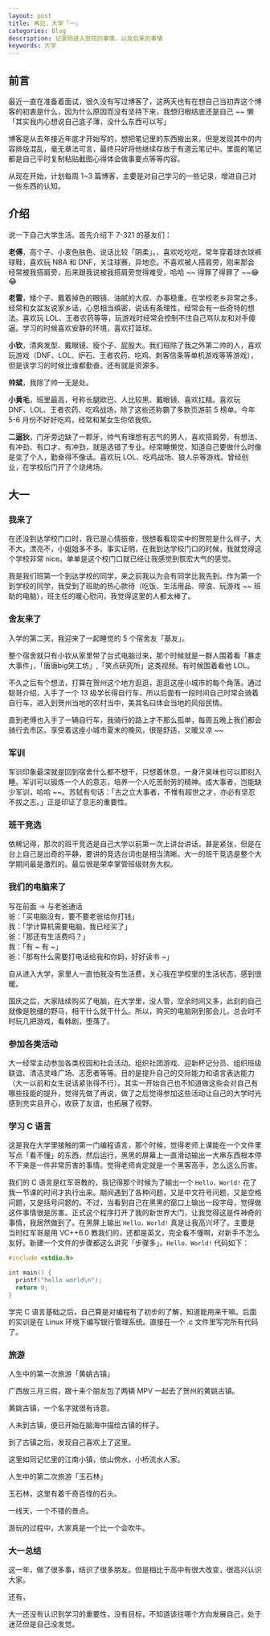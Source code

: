 ```yaml
---
layout: post
title: 再见，大学「一」
categories: Blog
description: 记录刚进入贺院的事情，以及后来的事情
keywords: 大学
---
```


## 前言

最近一直在准备着面试，很久没有写过博客了，这两天也有在想自己当初弄这个博客的初衷是什么，因为什么原因而没有坚持下来，我想归根结底还是自己 ~~ 懒「其实我内心想说自己底子薄，没什么东西可以写」


博客是从去年接近年底才开始写的，想把笔记里的东西搬出来，但是发现其中的内容排版混乱，毫无章法可言，最终只好将他继续存放于有道云笔记中。里面的笔记都是自己平时复制粘贴截图心得体会做事要点等等内容。

从现在开始，计划每周 1~3 篇博客，主要是对自己学习的一些记录，增进自己对一些东西的认知。


## 介绍
说一下自己大学生活。首先介绍下 7-321 的基友们：


**老傅**，高个子、小麦色肤色、说话比较「阴柔」。、喜欢吃吃吃，常年穿着球衣球裤球鞋，喜欢玩 NBA 和 DNF，关注球赛，异地恋。不喜欢被人搭肩旁，刚来那会经常被我搭肩旁，后来跟我说被我搭肩旁觉得难受，哈哈 ~~ 得罪了得罪了 ~~😂😂


**老雷**，矮个子、戴着掉色的眼镜、油腻的大叔、办事稳重。在学校老乡非常之多，经常和女盆友说家乡话，心思相当缜密，说话有条理性，经常会有一些奇特的想法。喜欢玩 LOL、王者农药等等，玩游戏时经常会控制不住自己骂队友和对手傻逼。学习的时候喜欢安静的环境，喜欢打篮球。


**小钦**，清爽发型、戴眼镜、瘦个子、屁股大。我们班除了我之外第二帅的人，喜欢玩游戏（DNF、LOL、炉石、王者农药、吃鸡、刺客信条等单机游戏等等游戏），但是该学习的时候比谁都勤奋。还有就是资源多。

**帅斌**，我除了帅一无是处。


**小黄毛**，班里最高，号称长腿欧巴、人比较黑、戴眼镜、喜欢扛精。喜欢玩 DNF、LOL、王者农药、吃鸡战场，除了这些还称霸了多款页游前 5 榜单。今年 5-6 月份不好好吃鸡，经常和某女生你侬我侬。


**二逼狄**，门牙旁边缺了一颗牙，帅气有理想有志气的男人，喜欢搭肩旁，有想法、有冲劲、有口才、有冲劲，就是选错了专业。经常睡懒觉，知道自己要做什么时像是变了个人，勤奋得不像话。喜欢玩 LOL、吃鸡战场、狼人杀等游戏。曾经创业，在学校后门开了个烧烤场。


## 大一

### 我来了

在还没到达学校门口时，我已是心情振奋，很想看看现实中的贺院是什么样子，大不大，漂亮不，小姐姐多不多。事实证明，在我到达学校门口的时候，我就觉得这个学校非常 nice。单单是这个校门口就已经让我感觉到恢宏大气的感觉。

我是我们班第一个到达学校的同学，来之前我以为会有同学比我先到。作为第一个到学校的同学，我受到了班助的热心款待（吃饭、生活用品、带浪、玩游戏 ~~ 班助的电脑），班主任的暖心慰问，我觉得这里的人都太棒了。

### 舍友来了

入学的第二天，我迎来了一起睡觉的 5 个宿舍友「基友」。


整个宿舍就只有小钦从家里带了台式电脑过来，那个时候就是一群人围着看「暴走大事件」，「唐唐big笑工坊」,「笑点研究所」这类视频。有时候围着看他 LOL。

不久之后有个想法，打算在贺州这个地方逛逛，逛逛这座小城市的每个角落。通过聪哥介绍，入手了一个 13 级学长得自行车，所以后面有一段时间自己时常会骑着自行车，进入到贺州当地的农村当中，美其名曰体会当地的风俗民情。

直到老傅也入手了一辆自行车，我骑行的路上才不那么孤单，每周五晚上我们都会骑行去市区。享受着这座小城市夏末的晚风，很是舒适，又暖又凉 ~~

### 军训

军训印象最深就是回到宿舍什么都不想干，只想着休息，一身汗臭味也可以即刻入睡。军训可以锻炼一个人的意志，培养一个人吃苦耐劳的精神。成大事者，岂能缺少军训，哈哈 ~~。苏轼有句话：「古之立大事者，不惟有超世之才，亦必有坚忍不拔之志。」正是印证了意志的重要性。

### 班干竞选

依稀记得，那次的班干竞选是自己大学以前第一次上讲台讲话，甚是紧张，但是在台上自己是出奇的平静，要讲的竞选台词也是相当清晰。大一的班干竞选是整个大学期间最是激烈的。最后很是荣幸掌管班级财务大权。

### 我们的电脑来了

写在前面 → 与老爸通话  
爸：「买电脑没有，要不要老爸给你打钱」  
我：「学计算机需要电脑，我已经买了」  
爸：「那还有生活费吗？」  
我：「有 ~ 有 ~」  
爸：「那有什么需要打电话给我和你妈，好好读书 ~」

自从进入大学，家里人一直怕我没有生活费，关心我在学校里的生活状态，感到很暖。

国庆之后，大家陆续购买了电脑，在大学里，没人管，空余时间又多，此刻的自己就像是脱缰的野马，相干什么就干什么。所以，购买的电脑刚到那会儿，总会时不时玩几把游戏，看韩剧，堕落了。


### 参加各类活动

大一经常主动参加各类校园和社会活动。组织社团游戏、迎新杯记分员、组织班级联谊、清洁灵峰广场、志愿者等等。目的是提升自己的交际能力和语言表达能力（大一以前和女生说话紧张得不行）。其实一开始自己也不知道做这些会对自己有哪些技能的提升，觉得先做了再说，做了之后觉得参加这些活动让自己的大学时光感到充实且开心，收获了友谊，也拓展了视野。

### 学习 C 语言

这是我在大学里接触的第一门编程语言，那个时候，觉得老师上课能在一个文件里写点「看不懂」的东西，然后运行，黑黑的屏幕上一直滑动输出一大串东西根本停不下来是一件非常厉害的事情。觉得老师肯定就是一个黑客高手，怎么这么厉害。

我们的 C 语言是红军哥教的，我记得那个时候为了输出一个 `Hello，World!` 花了我一节课的时间才执行出来。期间遇到了各种问题，又是中文符号问题，又是空格问题，又是括号问题的。不过，当看到自己在黑黑的窗口上输出一段字母，觉得做这件事情很是厉害。正式这个程序打开了我的新世界大门，让我觉得这是件神奇的事情，我居然做到了。在黑屏上输出 `Hello，World!` 真是让我高兴坏了。主要是当时红军哥是用 VC++6.0 教我们的，还都是英文，完全看不懂啊，对新手不怎么友好。新建一个文件的步骤都这么讲究「步骤多」。`Hello，World!` 代码如下：

```c
#include <stdio.h>

int main() {
  printf("hello world\n");
  return 0;
}
```

学完 C 语言基础之后，自己算是对编程有了初步的了解，知道能用来干嘛。后面的实训是在 Linux 环境下编写银行管理系统。直接在一个 .c 文件里写完所有代码了。

### 旅游

人生中的第一次旅游「黄姚古镇」

广西放三月三假，跟十来个朋友包了两辆 MPV 一起去了贺州的黄姚古镇。

黄姚古镇，一个名字就很有诗意。

人未到古镇，便已开始在脑海中描绘古镇的样子。

到了古镇之后，发现自己喜欢上了这里。

这里如同记忆里的江南小镇，依山傍水，小桥流水人家。

人生中的第二次旅游「玉石林」

玉石林，这里有着千奇百怪的石头。

一线天，一个不错的景点。

游玩的过程中，大家真是一个比一个会吹牛。

### 大一总结

这一年，做了很多事，结识了很多朋友。但是相比于高中有很大改变，很高兴认识大家。

还有，

大一还没有认识到学习的重要性，没有目标，不知道该往哪个方向发展自己，处于迷茫但是自己没发觉。
